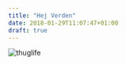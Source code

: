 ```yaml
---
title: "Hej Verden"
date: 2018-01-29T11:07:47+01:00
draft: true
---
```


![thuglife](../img/Tupac.jpg)

